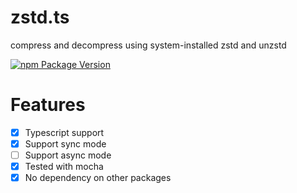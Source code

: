 # zstd.ts

compress and decompress using system-installed zstd and unzstd

[![npm Package Version](https://img.shields.io/npm/v/zstd.ts.svg?maxAge=3600)](https://www.npmjs.com/package/zstd.ts)

# Features

- [x] Typescript support
- [x] Support sync mode
- [ ] Support async mode
- [x] Tested with mocha
- [x] No dependency on other packages
